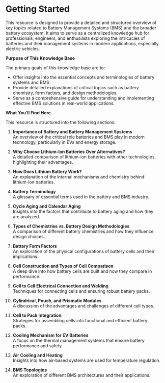 # Getting Started

This resource is designed to provide a detailed and structured overview of key topics related to Battery Management Systems (BMS) and the broader battery ecosystem. It aims to serve as a centralized knowledge hub for professionals, engineers, and enthusiasts exploring the intricacies of batteries and their management systems in modern applications, especially electric vehicles.

**Purpose of This Knowledge Base**

The primary goals of this knowledge base are to:

- Offer insights into the essential concepts and terminologies of battery systems and BMS.
- Provide detailed explanations of critical topics such as battery chemistry, form factors, and design methodologies.
- Serve as a comprehensive guide for understanding and implementing effective BMS solutions in real-world applications.

**What You’ll Find Here**

This resource is structured into the following sections:

1. **Importance of Battery and Battery Management Systems**  
   An overview of the critical role batteries and BMS play in modern technology, particularly in EVs and energy storage.

2. **Why Choose Lithium-Ion Batteries Over Alternatives?**  
   A detailed comparison of lithium-ion batteries with other technologies, highlighting their advantages.

3. **How Does Lithium Battery Work?**  
   An explanation of the internal mechanisms and chemistry behind lithium-ion batteries.

4. **Battery Terminology**  
   A glossary of essential terms used in the battery and BMS industry.

5. **Cycle Aging and Calendar Aging**  
   Insights into the factors that contribute to battery aging and how they are analyzed.

6. **Types of Chemistries vs. Battery Design Methodologies**  
   A comparison of different battery chemistries and how they influence design choices.

7. **Battery Form Factors**  
   An exploration of the physical configurations of battery cells and their implications.

8. **Cell Construction and Types of Cell Comparison**  
   A deep dive into how battery cells are built and how they compare in performance.

9. **Cell to Cell Electrical Connection and Welding**  
   Techniques for connecting cells and ensuring robust battery packs.

10. **Cylindrical, Pouch, and Prismatic Modules**  
    A discussion of the advantages and challenges of different cell types.

11. **Cell to Pack Integration**  
    Strategies for assembling cells into functional and efficient battery packs.

12. **Cooling Mechanism for EV Batteries**  
    A focus on the thermal management systems that ensure battery performance and safety.

13. **Air Cooling and Heating**  
    Insights into how air-based systems are used for temperature regulation.

14. **BMS Topologies**  
    An exploration of different BMS architectures and their applications.